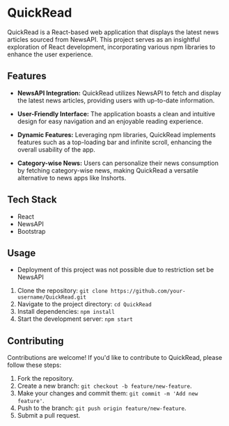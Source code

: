 # QuickRead

QuickRead is a React-based web application that displays the latest news articles sourced from NewsAPI. This project serves as an insightful exploration of React development, incorporating various npm libraries to enhance the user experience.

## Features

- **NewsAPI Integration:** QuickRead utilizes NewsAPI to fetch and display the latest news articles, providing users with up-to-date information.

- **User-Friendly Interface:** The application boasts a clean and intuitive design for easy navigation and an enjoyable reading experience.

- **Dynamic Features:** Leveraging npm libraries, QuickRead implements features such as a top-loading bar and infinite scroll, enhancing the overall usability of the app.

- **Category-wise News:** Users can personalize their news consumption by fetching category-wise news, making QuickRead a versatile alternative to news apps like Inshorts.

## Tech Stack

- React
- NewsAPI
- Bootstrap

## Usage

- Deployment of this project was not possible due to restriction set be NewsAPI
1. Clone the repository: `git clone https://github.com/your-username/QuickRead.git`
2. Navigate to the project directory: `cd QuickRead`
3. Install dependencies: `npm install`
4. Start the development server: `npm start`

## Contributing

Contributions are welcome! If you'd like to contribute to QuickRead, please follow these steps:

1. Fork the repository.
2. Create a new branch: `git checkout -b feature/new-feature`.
3. Make your changes and commit them: `git commit -m 'Add new feature'`.
4. Push to the branch: `git push origin feature/new-feature`.
5. Submit a pull request.

